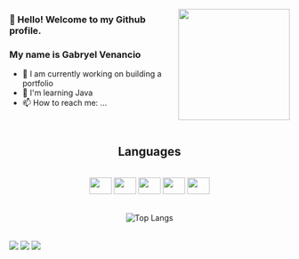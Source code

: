 
</p align="center">
<img align="right" height="200" src="https://media.giphy.com/media/jdOm0IddQuJP2/giphy.gif" />
<p align="center">

<div>
<h3>👋 Hello! Welcome to my Github profile.</h2>
<h3>My name is Gabryel Venancio</h2>
</div>

- 🔭 I am currently working on building a portfolio
- 🌱 I'm learning Java
- 📫 How to reach me: ...



<br>

<div align="center">
<h2>Languages</h2>
</div>

<br>

<div align="center">
<img aling="center" height="30" width="40" src="https://cdn.jsdelivr.net/gh/devicons/devicon/icons/python/python-original.svg"/>
<img aling="center" height="30" width="40" src="https://cdn.jsdelivr.net/gh/devicons/devicon/icons/java/java-original.svg"/>
<img aling="center" height="30" width="40" src="https://cdn.jsdelivr.net/gh/devicons/devicon/icons/javascript/javascript-original.svg"/>
<img aling="center" height="30" width="40" src="https://cdn.jsdelivr.net/gh/devicons/devicon/icons/html5/html5-original.svg"/>
<img aling="center" height="30" width="40" src="https://cdn.jsdelivr.net/gh/devicons/devicon/icons/css3/css3-original.svg" />
</div>

<br>

<div align="center">


![Top Langs](https://github-readme-stats.vercel.app/api/top-langs/?username=GabryelVenancio&layout=compact&langs_count=10&theme=dark&hide_title=true)
</div>



<br>


<div>
<a align="center" href="https://www.instagram.com/gabryel.xpp/?next=%2F" target="_blank">
  <img align="center" src="https://img.shields.io/badge/-Instagram-%23E4405F?style=for-the-badge&logo=instagram&logoColor=white" target="_blank"></a>
  <a align="center" href = "mailto:gabrielvenanciocleffs@gmail.com">
    <img align="center" src="https://img.shields.io/badge/-Gmail-%23333?style=for-the-badge&logo=gmail&logoColor=white" target="_blank"></a>
  <a href="https://www.linkedin.com/in/gabryel-venancio-cleffs-do-nascimento" target="_blank">
    <img align="center" src="https://img.shields.io/badge/-LinkedIn-%230077B5?style=for-the-badge&logo=linkedin&logoColor=white" target="_blank"></a>
</div>
